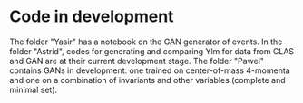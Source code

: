 # Code in development

The folder "Yasir" has a notebook on the GAN generator of events.
In the folder "Astrid", codes for generating and comparing Ylm for data from CLAS and GAN are at their current development stage.
The folder "Pawel" contains GANs in development: one trained on center-of-mass 4-momenta and one on a combination of invariants and other variables (complete and minimal set).
